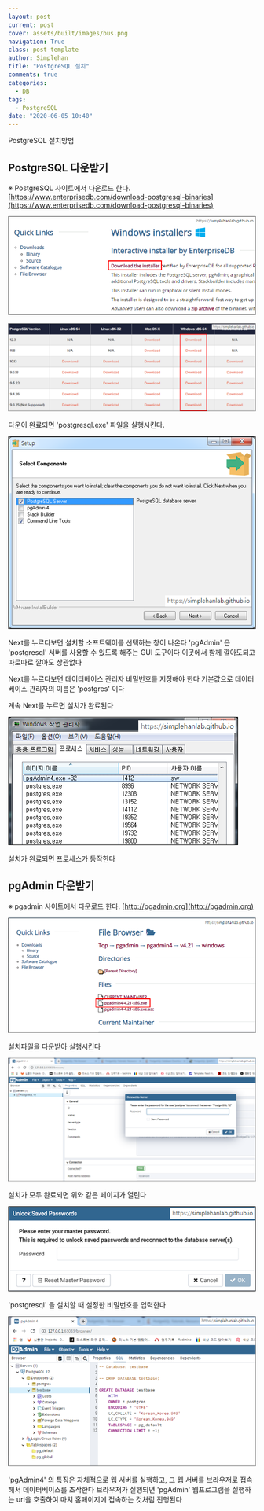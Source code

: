 ```yaml
---
layout: post
current: post
cover: assets/built/images/bus.png
navigation: True
class: post-template
author: Simplehan
title: "PostgreSQL 설치"
comments: true
categories:
  - DB
tags:
  - PostgreSQL
date: "2020-06-05 10:40"
---
```


PostgreSQL 설치방법


## PostgreSQL 다운받기


※ PostgreSQL 사이트에서 다운로드 한다.
[https://www.enterprisedb.com/download-postgresql-binaries](https://www.enterprisedb.com/download-postgresql-binaries)


![img](\assets\built\images\database\postgresql/postgresql_img03.png)

![img](\assets\built\images\database\postgresql/postgresql_img04.png)

다운이 완료되면 'postgresql.exe' 파일을 실행시킨다.


![img](\assets\built\images\database\postgresql/postgresql_img05.png)

Next를 누르다보면 설치할 소프트웨어를 선택하는 창이 나온다
'pgAdmin' 은 'postgresql' 서버를 사용할 수 있도록 해주는 GUI 도구이다
이곳에서 함께 깔아도되고 따로따로 깔아도 상관없다


Next를 누르다보면 데이터베이스 관리자 비밀번호를 지정해야 한다
기본값으로 데이터베이스 관리자의 이름은 'postgres' 이다


계속 Next를 누르면 설치가 완료된다


![img](\assets\built\images\database\postgresql/postgresql_img06.png)

설치가 완료되면 프로세스가 동작한다




## pgAdmin 다운받기



※ pgadmin 사이트에서 다운로드 한다.
[http://pgadmin.org](http://pgadmin.org)


![img](\assets\built\images\database\postgresql/postgresql_img08.png)

설치파일을 다운받아 실행시킨다


![img](\assets\built\images\database\postgresql/postgresql_img09.png)

설치가 모두 완료되면 위와 같은 페이지가 열린다


![img](\assets\built\images\database\postgresql/postgresql_img10.png)

'postgresql' 을 설치할 때 설정한 비밀번호를 입력한다


![img](\assets\built\images\database\postgresql/postgresql_img11.png)

'pgAdmin4' 의 특징은 자체적으로 웹 서버를 실행하고, 그 웹 서버를 브라우저로 접속해서 데이터베이스를 조작한다
브라우저가 실행되면 'pgAdmin' 웹프로그램을 실행하는 url을 호출하여 마치 홈페이지에 접속하는 것처럼 진행된다
